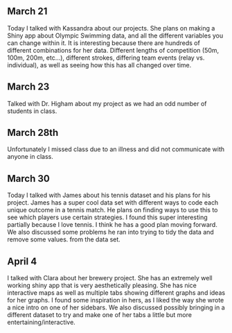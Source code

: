 ## March 21

Today I talked with Kassandra about our projects. She plans on making a Shiny app about Olympic Swimming data, and all the different variables you can change within it. It is interesting because there are hundreds of different combinations for her data. Different lengths of competition (50m, 100m, 200m, etc...), different strokes, differing team events (relay vs. individual), as well as seeing how this has all changed over time.

## March 23

Talked with Dr. Higham about my project as we had an odd number of students in class.

## March 28th

Unfortunately I missed class due to an illness and did not communicate with anyone in class.

## March 30

Today I talked with James about his tennis dataset and his plans for his project. James has a super cool data set with different ways to code each unique outcome in a tennis match. He plans on finding ways to use this to see which players use certain strategies. I found this super interesting partially because I love tennis. I think he has a good plan moving forward. We also discussed some problems he ran into trying to tidy the data and remove some values. from the data set.

## April 4

I talked with Clara about her brewery project. She has an extremely well working shiny app that is very aesthetically pleasing. She has nice interactive maps as well as multiple tabs showing different graphs and ideas for her graphs. I found some inspiration in hers, as I liked the way she wrote a nice intro on one of her sidebars. We also discussed possibly bringing in a different dataset to try and make one of her tabs a little but more entertaining/interactive.